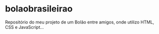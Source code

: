 # bolaobrasileirao
Repositório do meu projeto de um Bolão entre amigos, onde utilizo HTML, CSS e JavaScript...
